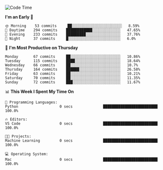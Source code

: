 <!--START_SECTION:waka-->
![Code Time](http://img.shields.io/badge/Code%20Time-362%20hrs%2030%20mins-blue)

**I'm an Early 🐤** 

```text
🌞 Morning    53 commits     ██░░░░░░░░░░░░░░░░░░░░░░░   8.59% 
🌆 Daytime    294 commits    ████████████░░░░░░░░░░░░░   47.65% 
🌃 Evening    233 commits    █████████░░░░░░░░░░░░░░░░   37.76% 
🌙 Night      37 commits     █░░░░░░░░░░░░░░░░░░░░░░░░   6.0%

```
📅 **I'm Most Productive on Thursday** 

```text
Monday       67 commits     ██░░░░░░░░░░░░░░░░░░░░░░░   10.86% 
Tuesday      115 commits    ████░░░░░░░░░░░░░░░░░░░░░   18.64% 
Wednesday    66 commits     ██░░░░░░░░░░░░░░░░░░░░░░░   10.7% 
Thursday     164 commits    ██████░░░░░░░░░░░░░░░░░░░   26.58% 
Friday       63 commits     ██░░░░░░░░░░░░░░░░░░░░░░░   10.21% 
Saturday     70 commits     ██░░░░░░░░░░░░░░░░░░░░░░░   11.35% 
Sunday       72 commits     ███░░░░░░░░░░░░░░░░░░░░░░   11.67%

```


📊 **This Week I Spent My Time On** 

```text
💬 Programming Languages: 
Python                   0 secs              █████████████████████████   100.0%

🔥 Editors: 
VS Code                  0 secs              █████████████████████████   100.0%

🐱‍💻 Projects: 
Machine Learning         0 secs              █████████████████████████   100.0%

💻 Operating System: 
Mac                      0 secs              █████████████████████████   100.0%

```


<!--END_SECTION:waka-->
